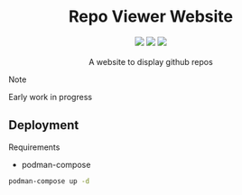 <h1 align="center">Repo Viewer Website</h1>
<div align="center">
<img src="https://parkerbritt.com/badge?label=react&icon=react&color=61DAFB">
<img src="https://parkerbritt.com/badge?label=github&icon=github&color=181717">
<img src="https://parkerbritt.com/badge?label=javascript&icon=javascript&color=F7DF1E">
</div>

<br>
<div align="center">
A website to display github repos
</div>

> [!NOTE]
> Early work in progress

<h2>Deployment</h2>  
Requirements

- podman-compose

```sh
podman-compose up -d
```
